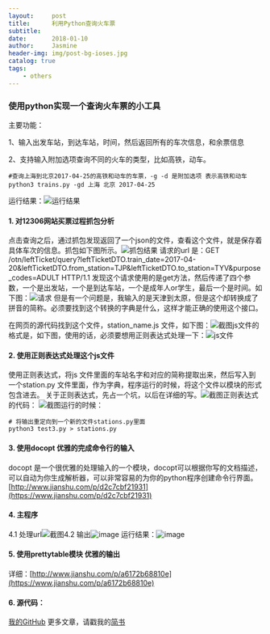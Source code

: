 ```yaml
---
layout:     post
title:      利用Python查询火车票
subtitle:   
date:       2018-01-10
author:     Jasmine
header-img: img/post-bg-ioses.jpg
catalog: true
tags:
    - others
---
```



### 使用python实现一个查询火车票的小工具

主要功能：

1、输入出发车站，到达车站，时间，然后返回所有的车次信息，和余票信息

2、支持输入附加选项查询不同的火车的类型，比如高铁，动车。
```
#查询上海到北京2017-04-25的高铁和动车的车票，-g -d 是附加选项 表示高铁和动车
python3 trains.py -gd 上海 北京 2017-04-25
```
运行结果：![运行结果](http://upload-images.jianshu.io/upload_images/2730963-8bf2bd221593052f.png?imageMogr2/auto-orient/strip%7CimageView2/2/w/1240)

#### 1. 对12306网站买票过程抓包分析

点击查询之后，通过抓包发现返回了一个json的文件，查看这个文件，就是保存着具体车次的信息。抓包如下图所示。![抓包结果](http://upload-images.jianshu.io/upload_images/2730963-8f2835a3b3a72645.png?imageMogr2/auto-orient/strip%7CimageView2/2/w/1240) 请求的url 是：GET /otn/leftTicket/query?leftTicketDTO.train_date=2017-04-20&leftTicketDTO.from_station=TJP&leftTicketDTO.to_station=TYV&purpose_codes=ADULT HTTP/1.1
发现这个请求使用的是get方法，然后传递了四个参数，一个是出发站，一个是到达车站，一个是成年人or学生，最后一个是时间。如下图：![请求](http://upload-images.jianshu.io/upload_images/2730963-11805140425bee08.png?imageMogr2/auto-orient/strip%7CimageView2/2/w/1240) 但是有一个问题是，我输入的是天津到太原，但是这个却转换成了拼音的简称。必须要找到这个转换的字典是什么，这样才能正确的使用这个接口。

在网页的源代码找到这个文件，station_name.js 文件，如下图：![截图](http://upload-images.jianshu.io/upload_images/2730963-37b080b52582f13b.png?imageMogr2/auto-orient/strip%7CimageView2/2/w/1240)js文件的格式是，如下图，使用的话，必须要想用正则表达式处理一下：![js文件](http://upload-images.jianshu.io/upload_images/2730963-3f435bef4d910792.png?imageMogr2/auto-orient/strip%7CimageView2/2/w/1240)
#### 2. 使用正则表达式处理这个js文件

使用正则表达式，将js 文件里面的车站名字和对应的简称提取出来，然后写入到一个station.py 文件里面，作为字典，程序运行的时候，将这个文件以模块的形式包含进去。
关于正则表达式，先占一个坑，以后在详细的写。![截图](http://upload-images.jianshu.io/upload_images/2730963-9921217eb6e863f9.png?imageMogr2/auto-orient/strip%7CimageView2/2/w/1240)正则表达式的代码：
![截图](http://upload-images.jianshu.io/upload_images/2730963-83131dca1268a554.png?imageMogr2/auto-orient/strip%7CimageView2/2/w/1240)运行的时候：
```
# 将输出重定向到一个新的文件stations.py里面
python3 test3.py > stations.py
 ```
#### 3. 使用docopt 优雅的完成命令行的输入

docopt 是一个很优雅的处理输入的一个模块，docopt可以根据你写的文档描述，可以自动为你生成解析器，可以非常容易的为你的python程序创建命令行界面。[http://www.jianshu.com/p/d2c7cbf21931](https://www.jianshu.com/p/d2c7cbf21931)
#### 4. 主程序

4.1 处理url![截图](http://upload-images.jianshu.io/upload_images/2730963-a6dcdc5f169291e9.png?imageMogr2/auto-orient/strip%7CimageView2/2/w/1240)4.2 输出![image](http://upload-images.jianshu.io/upload_images/2730963-b904d4ee3e55eabd.png?imageMogr2/auto-orient/strip%7CimageView2/2/w/1240)
运行结果：![image](http://upload-images.jianshu.io/upload_images/2730963-5b06573947a08008.png?imageMogr2/auto-orient/strip%7CimageView2/2/w/1240)
#### 5. 使用prettytable模块 优雅的输出

详细：[http://www.jianshu.com/p/a6172b68810e](https://www.jianshu.com/p/a6172b68810e)
#### 6. 源代码：
[我的GitHub](https://github.com/GreenGitHuber/Web/tree/master/Console_Train)
更多文章，请戳我的[简书](https://www.jianshu.com/u/45bc00c5cff5)

